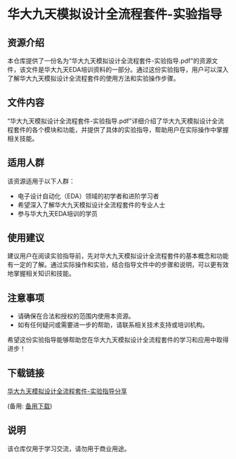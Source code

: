 # 华大九天模拟设计全流程套件-实验指导

## 资源介绍

本仓库提供了一份名为“华大九天模拟设计全流程套件-实验指导.pdf”的资源文件，该文件是华大九天EDA培训资料的一部分。通过这份实验指导，用户可以深入了解华大九天模拟设计全流程套件的使用方法和实验操作步骤。

## 文件内容

“华大九天模拟设计全流程套件-实验指导.pdf”详细介绍了华大九天模拟设计全流程套件的各个模块和功能，并提供了具体的实验指导，帮助用户在实际操作中掌握相关技能。

## 适用人群

该资源适用于以下人群：
- 电子设计自动化（EDA）领域的初学者和进阶学习者
- 希望深入了解华大九天模拟设计全流程套件的专业人士
- 参与华大九天EDA培训的学员

## 使用建议

建议用户在阅读实验指导前，先对华大九天模拟设计全流程套件的基本概念和功能有一定的了解。通过实际操作和实验，结合指导文件中的步骤和说明，可以更有效地掌握相关知识和技能。

## 注意事项

- 请确保在合法和授权的范围内使用本资源。
- 如有任何疑问或需要进一步的帮助，请联系相关技术支持或培训机构。

希望这份实验指导能够帮助您在华大九天模拟设计全流程套件的学习和应用中取得进步！

## 下载链接
[华大九天模拟设计全流程套件-实验指导分享](https://pan.quark.cn/s/757b6b34ecf2) 

(备用: [备用下载](https://pan.baidu.com/s/1AhQIw95DCRpAw5nPEsL12w?pwd=1234))

## 说明

该仓库仅用于学习交流，请勿用于商业用途。
